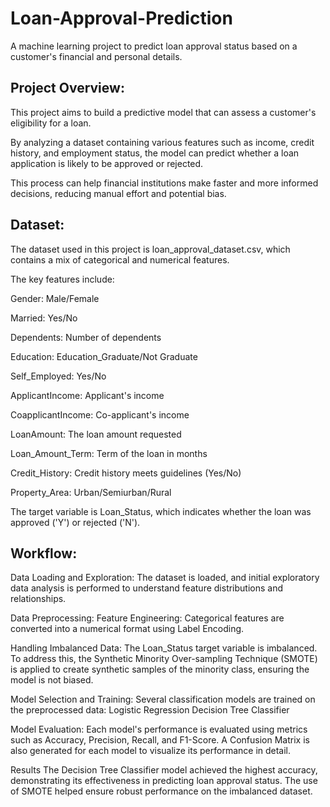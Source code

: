 # Loan-Approval-Prediction
A machine learning project to predict loan approval status based on a customer's financial and personal details.

## Project Overview:
This project aims to build a predictive model that can assess a customer's eligibility for a loan. 

By analyzing a dataset containing various features such as income, credit history, and employment status, the model can predict whether a loan application is likely to be approved or rejected. 

This process can help financial institutions make faster and more informed decisions, reducing manual effort and potential bias.

## Dataset:
The dataset used in this project is loan_approval_dataset.csv, which contains a mix of categorical and numerical features.

The key features include:

Gender: Male/Female

Married: Yes/No

Dependents: Number of dependents

Education: Education_Graduate/Not Graduate

Self_Employed: Yes/No

ApplicantIncome: Applicant's income

CoapplicantIncome: Co-applicant's income

LoanAmount: The loan amount requested

Loan_Amount_Term: Term of the loan in months

Credit_History: Credit history meets guidelines (Yes/No)

Property_Area: Urban/Semiurban/Rural

The target variable is Loan_Status, which indicates whether the loan was approved ('Y') or rejected ('N').

## Workflow:

Data Loading and Exploration: The dataset is loaded, and initial exploratory data analysis is performed to understand feature distributions and relationships.

Data Preprocessing:
Feature Engineering: Categorical features are converted into a numerical format using Label Encoding.

Handling Imbalanced Data: 
The Loan_Status target variable is imbalanced. 
To address this, the Synthetic Minority Over-sampling Technique (SMOTE) is applied to create synthetic samples of the minority class, ensuring the model is not biased.

Model Selection and Training: Several classification models are trained on the preprocessed data:
Logistic Regression
Decision Tree Classifier

Model Evaluation: Each model's performance is evaluated using metrics such as Accuracy, Precision, Recall, and F1-Score. 
A Confusion Matrix is also generated for each model to visualize its performance in detail.

Results
The Decision Tree Classifier model achieved the highest accuracy, demonstrating its effectiveness in predicting loan approval status. 
The use of SMOTE helped ensure robust performance on the imbalanced dataset.
